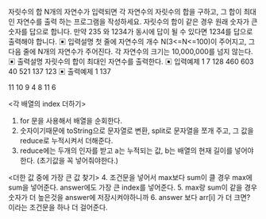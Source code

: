 자릿수의 합
N개의 자연수가 입력되면 각 자연수의 자릿수의 합을 구하고, 그 합이 최대인 자연수를 출력
하는 프로그램을 작성하세요. 자릿수의 합이 같은 경우 원래 숫자가 큰 숫자를 답으로 합니다.
만약 235 와 1234가 동시에 답이 될 수 있다면 1234를 답으로 출력해야 합니다.
▣ 입력설명
첫 줄에 자연수의 개수 N(3<=N<=100)이 주어지고, 그 다음 줄에 N개의 자연수가 주어진다.
각 자연수의 크기는 10,000,000를 넘지 않는다.
▣ 출력설명
자릿수의 합이 최대인 자연수를 출력한다.
▣ 입력예제 1
7
128 460 603 40 521 137 123
▣ 출력예제 1
137

11 10 9 4 8 11 6

<각 배열의 index 더하기>

1. for 문을 사용해서 배열을 순회한다.
2. 숫자이기때문에 toString으로 문자열로 변환, split로 문자열을 쪼개 주고,
   그 값을 reduce로 누적시켜서 더해준다.
3. reduce에는 두개의 인자를 받고 a는 누적되는 값, b는 배열의 현재 길이를 넣어야한다.
   (초기값을 꼭 넣어줘야한다.)

<더한 값 중에 가장 큰 값 찾기> 4. 조건문을 넣어서 max보다 sum이 클 경우 max에 sum을 넣어준다.
answer에도 가장 큰 index를 넣어준다. 5. max랑 sum이 같을 경우 숫자가 더 높은것을 answer에 저장시켜야하니까 6. answer 보다 arr[i] 가 더 크면? 이라는 조건문을 하나 더 걸어준다.
